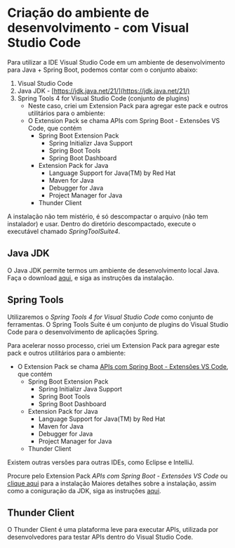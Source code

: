 # Criação do ambiente de desenvolvimento - com Visual Studio Code

Para utilizar a IDE Visual Studio Code em um ambiente de desenvolvimento para Java + Spring Boot, podemos contar com o conjunto abaixo:

1. Visual Studio Code
2. Java JDK - [https://jdk.java.net/21/](https://jdk.java.net/21/)
3. Spring Tools 4 for Visual Studio Code (conjunto de plugins)
    - Neste caso, criei um Extension Pack para agregar este pack e outros utilitários para o ambiente:
    - O Extension Pack se chama APIs com Spring Boot - Extensões VS Code, que contém
        - Spring Boot Extension Pack
            - Spring Initializr Java Support
            - Spring Boot Tools
            - Spring Boot Dashboard
        - Extension Pack for Java 
            - Language Support for Java(TM) by Red Hat
            - Maven for Java
            - Debugger for Java
            - Project Manager for Java
        - Thunder Client 
    

A instalação não tem mistério, é só descompactar o arquivo (não tem instalador) e usar. Dentro do diretório descompactado, execute o executável chamado _SpringToolSuite4_.

## Java JDK

O Java JDK permite termos um ambiente de desenvolvimento local Java.
Faça o download [aqui](https://jdk.java.net/21/), e siga as instruções da instalação.

## Spring Tools

Utilizaremos o *Spring Tools 4 for Visual Studio Code* como conjunto de ferramentas.
O Spring Tools Suite é um conjunto de plugins do Visual Studio Code para o desenvolvimento de aplicações Spring.

Para acelerar nosso processo, criei um Extension Pack para agregar este pack e outros utilitários para o ambiente:
- O Extension Pack se chama [APIs com Spring Boot - Extensões VS Code](https://marketplace.visualstudio.com/items?itemName=DiegoNeri.exts-ds-spring-boot), que contém
    - Spring Boot Extension Pack
        - Spring Initializr Java Support
        - Spring Boot Tools
        - Spring Boot Dashboard
    - Extension Pack for Java 
        - Language Support for Java(TM) by Red Hat
        - Maven for Java
        - Debugger for Java
        - Project Manager for Java
    - Thunder Client 

Existem outras versões para outras IDEs, como Eclipse e IntelliJ.

Procure pelo Extension Pack _APIs com Spring Boot - Extensões VS Code_ ou [clique aqui](https://marketplace.visualstudio.com/items?itemName=DiegoNeri.exts-ds-spring-boot) para a instalação
Maiores detalhes sobre a instalação, assim como a coniguração da JDK, siga as instruções [aqui](https://github.com/spring-projects/sts4/wiki/Installation).

## Thunder Client
  
O Thunder Client é uma plataforma leve para executar APIs, utilizada por desenvolvedores para testar APIs dentro do Visual Studio Code.
